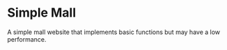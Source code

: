 # Simple Mall
 A simple mall website that implements basic functions but may have a low performance.
